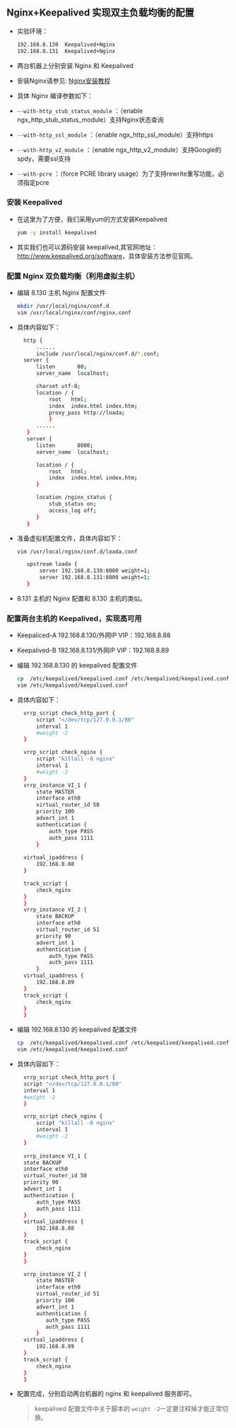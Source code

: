 ## Nginx+Keepalived 实现双主负载均衡的配置
- 实验环境： 
  
  ```bash
  192.168.8.130  Keepalived+Nginx
  192.168.8.131  Keepalived+Nginx
  ```

- 两台机器上分别安装 Nginx 和 Keepalived

- 安装Nginx请参见: [Nginx安装教程](nginx-installation-and-config.md)
- 具体 Nginx 编译参数如下：

- `--with-http_stub_status_module`     ：（enable ngx_http_stub_status_module）支持Nginx状态查询
- `--with-http_ssl_module`             ：（enable ngx_http_ssl_module）支持https
- `--with-http_v2_module`              ：（enable ngx_http_v2_module）支持Google的spdy，需要ssl支持
- `--with-pcre`                        ：（force PCRE library usage）为了支持rewrite重写功能，必须指定pcre
  

### 安装 Keepalived
- 在这里为了方便，我们采用yum的方式安装Keepalived
  
  ```bash
  yum -y install keepalived
  ```
- 其实我们也可以源码安装 keepalived,其官网地址：<http://www.keepalived.org/software>，具体安装方法参见官网。


### 配置 Nginx 双负载均衡（利用虚拟主机）
- 编辑 8.130 主机 Nginx 配置文件
  
  ```bash
  mkdir /usr/local/nginx/conf.d
  vim /usr/local/nginx/conf/nginx.conf
  ```
- 具体内容如下：
  
  ```bash
    http {
        ......
        include /usr/local/nginx/conf.d/*.conf;
    server {
        listen       80;
        server_name  localhost;

        charset utf-8;
        location / {
            root   html;
            index  index.html index.htm;
            proxy_pass http://loada;
            }
        ......
     }
     server {
        listen       8000;
        server_name  localhost;

        location / {
            root   html;
            index  index.html index.htm;
        }

        location /nginx_status {
            stub_status on;
            access_log off;
        }
     }
  ```

- 准备虚拟机配置文件，具体内容如下：
  
  ```bash
  vim /usr/local/nginx/conf.d/loada.conf
  ```

  ```bash
     upstream loada {
         server 192.168.8.130:8000 weight=1;
         server 192.168.8.131:8000 weight=1;
     }
  ```
- 8.131 主机的 Nginx 配置和 8.130 主机的类似。
   
### 配置两台主机的 Keepalived，实现高可用
- Keepaliced-A 192.168.8.130/外网IP  VIP：192.168.8.88
- Keepalived-B 192.168.8.131/外网IP  VIP：192.168.8.89

- 编辑 192.168.8.130 的 keepalived 配置文件
  
  ```bash
  cp  /etc/keepalived/keepalived.conf /etc/keepalived/keepalived.conf.bak
  vim /etc/keepalived/keepalived.conf
  ```
- 具体内容如下：
  
  ```bash
    vrrp_script check_http_port {
        script "</dev/tcp/127.0.0.1/80"
        interval 1
        #weight -2
    }

    vrrp_script check_nginx {
        script "killall -0 nginx"
        interval 1
        #weight -2
    }
    vrrp_instance VI_1 {
        state MASTER
        interface eth0
        virtual_router_id 50
        priority 100
        advert_int 1
        authentication {
            auth_type PASS
            auth_pass 1111
        }
    
    virtual_ipaddress {
        192.168.8.88
    }

    track_script {
        check_nginx
    }
    }
    vrrp_instance VI_2 {
        state BACKUP
        interface eth0
        virtual_router_id 51
        priority 90
        advert_int 1
        authentication {
            auth_type PASS
            auth_pass 1111
        }
    virtual_ipaddress {
        192.168.8.89
    }
    track_script {
        check_nginx
    }
    }
  ```
- 编辑 192.168.8.130 的 keepalived 配置文件
  
  ```bash
  cp  /etc/keepalived/keepalived.conf /etc/keepalived/keepalived.conf.bak
  vim /etc/keepalived/keepalived.conf
  ```
- 具体内容如下：
  
  ```bash
    vrrp_script check_http_port {
    script "</dev/tcp/127.0.0.1/80"
    interval 1
    #weight -2
    }

    vrrp_script check_nginx {
        script "killall -0 nginx"
        interval 1
        #weight -2
    }
    
    vrrp_instance VI_1 {
    state BACKUP
    interface eth0
    virtual_router_id 50
    priority 90
    advert_int 1
    authentication {
        auth_type PASS
        auth_pass 1111
    }
    virtual_ipaddress {
        192.168.8.88
    }
    track_script {
        check_nginx
    }
    }

    vrrp_instance VI_2 {
        state MASTER
        interface eth0
        virtual_router_id 51
        priority 100
        advert_int 1
        authentication {
           auth_type PASS
           auth_pass 1111
        }
    virtual_ipaddress {
        192.168.8.89
    }
    track_script {
        check_nginx
    }
    }
  ```
- 配置完成，分别启动两台机器的 nginx 和 keepalived 服务即可。
  
  > keepalived 配置文件中关于脚本的 `weight -2`一定要注释掉才能正常切换。
